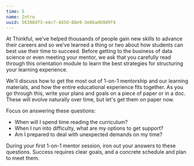 ```yaml
---
time: 5
name: Intro
uuid: 56388df3-e4c7-4d3d-88e9-3e86adb9d9f4
---
```


At Thinkful, we’ve helped thousands of people gain new skills to advance their careers and so we’ve learned a thing or two about how students can best use their time to succeed. Before getting to the business of data science or even meeting your mentor, we ask that you carefully read through this orientation module to learn the best strategies for structuring your learning experience.

We'll discuss how to get the most out of 1-on-1 mentorship and our learning materials, and how the entire educational experience fits together. As you go through this, write your plans and goals on a piece of paper or in a doc. These will evolve naturally over time, but let's get them on paper now.

Focus on answering these questions:

* When will I spend time reading the curriculum?
* When I run into difficulty, what are my options to get support?
* Am I prepared to deal with unexpected demands on my time?

During your first 1-on-1 mentor session, iron out your answers to these questions. Success requires clear goals, and a concrete schedule and plan to meet them.

